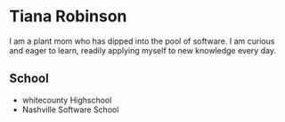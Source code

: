 # Tiana Robinson
I am a plant mom who has dipped into the pool of software. I am curious and eager to learn, readily applying myself to new knowledge every day.

<!--
**trobinson1097/trobinson1097** is a ✨ _special_ ✨ repository because its `README.md` (this file) appears on your GitHub profile.

Here are some ideas to get you started:

- 🔭 I’m currently working on ...
- 🌱 I’m currently learning ...
- 👯 I’m looking to collaborate on ...
- 🤔 I’m looking for help with ...
- 💬 Ask me about ...
- 📫 How to reach me: ...
- 😄 Pronouns: ...
- ⚡ Fun fact: ...
-->
## School
* whitecounty Highschool
* Nashville Software School


| | | | | |
|-|-|-|-|-|
